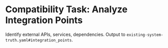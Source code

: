 # Compatibility Task: Analyze Integration Points

Identify external APIs, services, dependencies. Output to `existing-system-truth.yaml#integration_points`.

